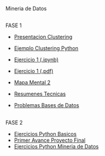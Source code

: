 Mineria de Datos
##
FASE 1

* [Presentacion Clustering](https://github.com/AlanZamMdrn/MineriaDts/blob/master/Presentacion_Clustering_Equipo2.pdf)

* [Ejemplo Clustering Python](https://github.com/AlanZamMdrn/MineriaDts/blob/master/ejemplo_kmeans_equipo2.ipynb)

* [Ejercicio 1 (.ipynb)](https://github.com/carladelagarzaf/Mineria-de-Datos/blob/master/Ejercicios1_Clustering_012.ipynb)

* [Ejercicio 1 (.pdf)](https://github.com/carladelagarzaf/Mineria-de-Datos/blob/master/Ejercicios1_Clustering_012.pdf)

* [Mapa Mental 2](https://github.com/AlanZamMdrn/MineriaDts/blob/master/MapaMental_2_1625654.pdf)

* [Resumenes Tecnicas](https://github.com/AlanZamMdrn/MineriaDts/blob/master/Resumenes_1625654.pdf)

* [Problemas Bases de Datos](https://github.com/AlanZamMdrn/MineriaDts/blob/master/AnalisisBD_1625654.pdf)
##

FASE 2

* [Ejercicios Python Basicos](https://github.com/AlanZamMdrn/MineriaDts/blob/master/PythonBasico_1625654.ipynb)
* [Primer Avance Proyecto Final](https://github.com/carladelagarzaf/Mineria-de-Datos/blob/master/Avance1-PIA_3_012.pdf)
* [Ejercicios Python Mineria de Datos](https://github.com/carladelagarzaf/Mineria-de-Datos/blob/master/Ejercicios%20Python%20Mineria%20de%20Datos_3_012.ipynb)
